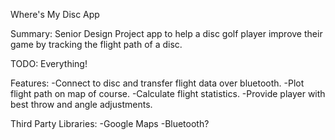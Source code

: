 Where's My Disc App

Summary: Senior Design Project app to help a disc golf player improve their game by tracking the flight path of a disc.

TODO: Everything!

Features: -Connect to disc and transfer flight data over bluetooth. -Plot flight path on map of course. -Calculate flight statistics. -Provide player with best throw and angle adjustments.

Third Party Libraries: -Google Maps -Bluetooth?
